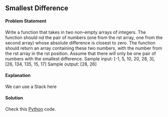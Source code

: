 ## Smallest Difference

#### Problem Statement


Write a function that takes in two non-empty arrays of integers. The function should nd the pair of numbers (one from the rst array, one from the second array)
whose absolute difference is closest to zero. The function should return an array containing these two numbers, with the number from the rst array in the rst
position. Assume that there will only be one pair of numbers with the smallest difference.
Sample input: [-1, 5, 10, 20, 28, 3], [26, 134, 135, 15, 17]
Sample output: [28, 26]



#### Explanation

We can use a Stack here


#### Solution

Check this [Python](../solution/Smallest_Difference.py) code.

